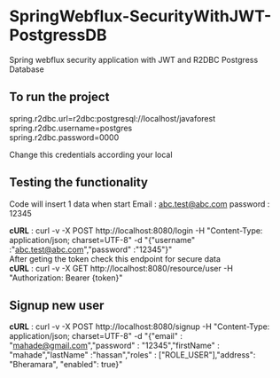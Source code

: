 # SpringWebflux-SecurityWithJWT-PostgressDB
Spring webflux security application with JWT and R2DBC Postgress Database

## To run the project
spring.r2dbc.url=r2dbc:postgresql://localhost/javaforest     
spring.r2dbc.username=postgres   
spring.r2dbc.password=0000

Change this credentials according your local

## Testing the functionality
Code will insert 1 data when start
Email : abc.test@abc.com
password : 12345

**cURL** : curl -v -X POST http://localhost:8080/login -H "Content-Type: application/json; charset=UTF-8" -d "{\"username\" :\"abc.test@abc.com\",\"password\" :\"12345\"}"
<br />After geting the token check this endpoint for secure data  
**cURL** : curl -v -X GET http://localhost:8080/resource/user -H "Authorization: Bearer {token}"

## Signup new user
**cURL** : curl -v -X POST http://localhost:8080/signup -H "Content-Type: application/json; charset=UTF-8" -d "{\"email\" : \"mahade@gmail.com\",\"password\" : \"12345\",\"firstName\" : \"mahade\",\"lastName\" :\"hassan\",\"roles\" : [\"ROLE_USER\"],\"address\": \"Bheramara\", \"enabled\": true}"
